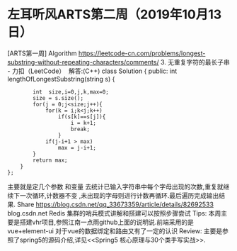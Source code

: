 # 左耳听风ARTS第二周（2019年10月13日）

[ARTS第一周]
Algorithm
https://leetcode-cn.com/problems/longest-substring-without-repeating-characters/comments/
3. 无重复字符的最长子串 - 力扣（LeetCode）
​ 解答:(C++)
	class Solution {
	public:
		int lengthOfLongestSubstring(string s) {
			
			int  size,i=0,j,k,max=0;
			size = s.size();
			for(j = 0;j<size;j++){
				for(k = i;k<j;k++)
					if(s[k]==s[j]){
						i = k+1;
						break;
					}
				if(j-i+1 > max)
					max = j-i+1;
			}
			return max;
		}
	};


主要就是定几个参数 和变量 去统计已输入字符串中每个字母出现的次数,重复就继续下一次循环,计数器不变 ,未出现的字母则进行计数再循环.最后遍历完成输出结果.
Share
https://blog.csdn.net/qq_33673359/article/details/82692533
​
blog.csdn.net
Redis 集群的哨兵模式讲解和搭建可以按照步骤尝试
Tips:
本周主要是搭建vhr项目,参照江南一点雨github上面的说明说.前端采用的是vue+element-ui 对于vue的数据绑定和路由又有了一定的认识
Review:
主要是参照了spring5的源码介绍,详见<<Spring5 核心原理与30个类手写实战>>.